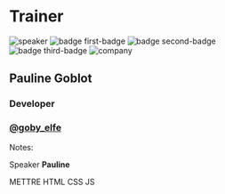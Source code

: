 <!-- .slide: class="speaker-slide" -->

# Trainer

![speaker](./assets/images/pauline.jpeg)
![badge first-badge](./assets/images/js-logo.png)
![badge second-badge](./assets/images/react-logo.png)
![badge third-badge](./assets/images/svelte-logo.png)
![company](./assets/images/logo-SFEIR-blanc.png)

<h2>Pauline <span>Goblot</span></h2>

### Developer
<!-- .element: class="icon-rule icon-first" -->

### [@goby_elfe](https://twitter.com/goby_elfe)
<!-- .element: class="icon-second" -->

Notes:

Speaker **Pauline**

METTRE HTML CSS JS
